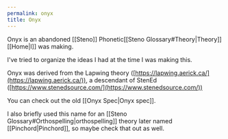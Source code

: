 ```yaml
---
permalink: onyx
title: Onyx
---
```


Onyx is an abandoned [[Steno]] Phonetic[[Steno Glossary#Theory|Theory]] [[Home|I]] was making.

I've tried to organize the ideas I had at the time I was making this.

Onyx was derived from the Lapwing theory ([https://lapwing.aerick.ca/](https://lapwing.aerick.ca/)), a descendant of StenEd ([https://www.stenedsource.com/](https://www.stenedsource.com/))

You can check out the old [[Onyx Spec|Onyx spec]].

I also briefly used this name for an [[Steno Glossary#Orthospelling|orthospelling]] theory later named [[Pinchord|Pinchord]], so maybe check that out as well.
